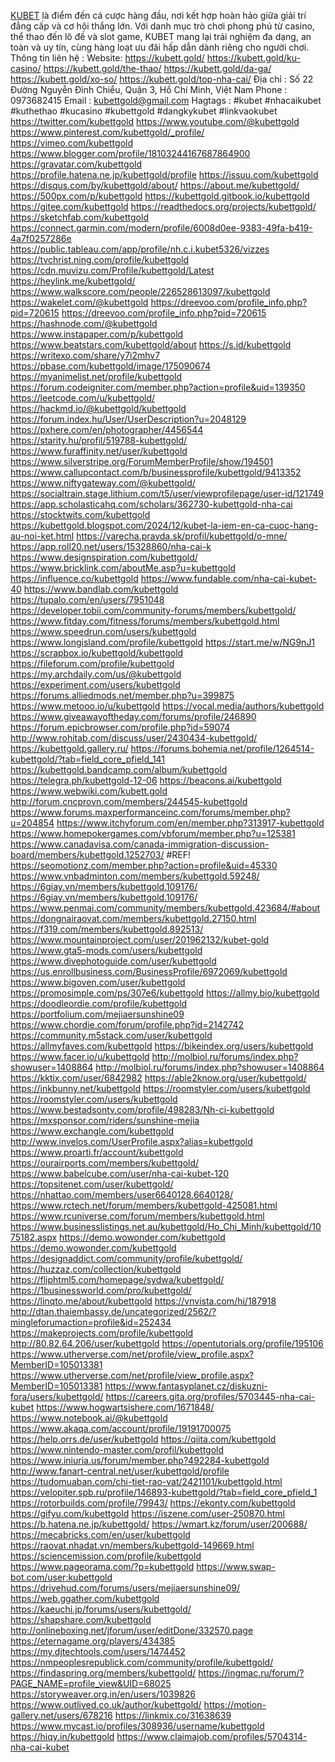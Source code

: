 <a href="https://kubett.gold/">KUBET</a> là điểm đến cá cược hàng đầu, nơi kết hợp hoàn hảo giữa giải trí đẳng cấp và cơ hội thắng lớn. Với danh mục trò chơi phong phú từ casino, thể thao đến lô đề và slot game, KUBET mang lại trải nghiệm đa dạng, an toàn và uy tín, cùng hàng loạt ưu đãi hấp dẫn dành riêng cho người chơi.
Thông tin liên hệ :
Website: 
<a href="https://kubett.gold/">https://kubett.gold/</a>
<a href="https://kubett.gold/ku-casino/">https://kubett.gold/ku-casino/</a>
<a href="https://kubett.gold/the-thao/">https://kubett.gold/the-thao/</a>
<a href="https://kubett.gold/da-ga/">https://kubett.gold/da-ga/</a>
<a href="https://kubett.gold/xo-so/">https://kubett.gold/xo-so/</a>
<a href="https://kubett.gold/top-nha-cai/">https://kubett.gold/top-nha-cai/</a>
Địa chỉ : Số 22 Đường Nguyễn Đình Chiểu, Quận 3, Hồ Chí Minh, Việt Nam
Phone : 0973682415
Email : kubettgold@gmail.com
Hagtags : #kubet #nhacaikubet #kuthethao #kucasino #kubettgold #dangkykubet #linkvaokubet
<a href=""></a>
<a href="https://twitter.com/kubettgold">https://twitter.com/kubettgold</a>
<a href="https://www.youtube.com/@kubettgold">https://www.youtube.com/@kubettgold</a>
<a href="https://www.pinterest.com/kubettgold/_profile/">https://www.pinterest.com/kubettgold/_profile/</a>
<a href="https://vimeo.com/kubettgold">https://vimeo.com/kubettgold</a>
<a href="https://www.blogger.com/profile/18103244167687864900">https://www.blogger.com/profile/18103244167687864900</a>
<a href="https://gravatar.com/kubettgold">https://gravatar.com/kubettgold</a>
<a href=""></a>
<a href="https://profile.hatena.ne.jp/kubettgold/profile">https://profile.hatena.ne.jp/kubettgold/profile</a>
<a href="https://issuu.com/kubettgold">https://issuu.com/kubettgold</a>
<a href="https://disqus.com/by/kubettgold/about/">https://disqus.com/by/kubettgold/about/</a>
<a href="https://about.me/kubettgold/">https://about.me/kubettgold/</a>
<a href="https://500px.com/p/kubettgold">https://500px.com/p/kubettgold</a>
<a href="https://kubettgold.gitbook.io/kubettgold">https://kubettgold.gitbook.io/kubettgold</a>
<a href="https://gitee.com/kubettgold">https://gitee.com/kubettgold</a>
<a href="https://readthedocs.org/projects/kubettgold/">https://readthedocs.org/projects/kubettgold/</a>
<a href="https://sketchfab.com/kubettgold">https://sketchfab.com/kubettgold</a>
<a href="https://connect.garmin.com/modern/profile/6008d0ee-9383-49fa-b419-4a7f0257286e">https://connect.garmin.com/modern/profile/6008d0ee-9383-49fa-b419-4a7f0257286e</a>
<a href="https://public.tableau.com/app/profile/nh.c.i.kubet5326/vizzes">https://public.tableau.com/app/profile/nh.c.i.kubet5326/vizzes</a>
<a href="https://tvchrist.ning.com/profile/kubettgold">https://tvchrist.ning.com/profile/kubettgold</a>
<a href="https://cdn.muvizu.com/Profile/kubettgold/Latest">https://cdn.muvizu.com/Profile/kubettgold/Latest</a>
<a href="https://heylink.me/kubettgold/">https://heylink.me/kubettgold/</a>
<a href="https://www.walkscore.com/people/226528613097/kubettgold">https://www.walkscore.com/people/226528613097/kubettgold</a>
<a href="https://wakelet.com/@kubettgold">https://wakelet.com/@kubettgold</a>
<a href="https://dreevoo.com/profile_info.php?pid=720615">https://dreevoo.com/profile_info.php?pid=720615</a>
<a href="https://dreevoo.com/profile_info.php?pid=720615">https://dreevoo.com/profile_info.php?pid=720615</a>
<a href="https://hashnode.com/@kubettgold">https://hashnode.com/@kubettgold</a>
<a href="https://www.instapaper.com/p/kubettgold">https://www.instapaper.com/p/kubettgold</a>
<a href="https://www.beatstars.com/kubettgold/about">https://www.beatstars.com/kubettgold/about</a>
<a href="https://s.id/kubettgold">https://s.id/kubettgold</a>
<a href="https://writexo.com/share/y7i2mhv7">https://writexo.com/share/y7i2mhv7</a>
<a href="https://pbase.com/kubettgold/image/175090674">https://pbase.com/kubettgold/image/175090674</a>
<a href="https://myanimelist.net/profile/kubettgold">https://myanimelist.net/profile/kubettgold</a>
<a href="https://forum.codeigniter.com/member.php?action=profile&uid=139350">https://forum.codeigniter.com/member.php?action=profile&uid=139350</a>
<a href="https://leetcode.com/u/kubettgold/">https://leetcode.com/u/kubettgold/</a>
<a href="https://hackmd.io/@kubettgold/kubettgold">https://hackmd.io/@kubettgold/kubettgold</a>
<a href="https://forum.index.hu/User/UserDescription?u=2048129">https://forum.index.hu/User/UserDescription?u=2048129</a>
<a href="https://pxhere.com/en/photographer/4456544">https://pxhere.com/en/photographer/4456544</a>
<a href="https://starity.hu/profil/519788-kubettgold/">https://starity.hu/profil/519788-kubettgold/</a>
<a href="https://www.furaffinity.net/user/kubettgold">https://www.furaffinity.net/user/kubettgold</a>
<a href="https://www.silverstripe.org/ForumMemberProfile/show/194501">https://www.silverstripe.org/ForumMemberProfile/show/194501</a>
<a href="https://www.callupcontact.com/b/businessprofile/kubettgold/9413352">https://www.callupcontact.com/b/businessprofile/kubettgold/9413352</a>
<a href="https://www.niftygateway.com/@kubettgold/">https://www.niftygateway.com/@kubettgold/</a>
<a href="https://socialtrain.stage.lithium.com/t5/user/viewprofilepage/user-id/121749">https://socialtrain.stage.lithium.com/t5/user/viewprofilepage/user-id/121749</a>
<a href="https://app.scholasticahq.com/scholars/362730-kubettgold-nha-cai">https://app.scholasticahq.com/scholars/362730-kubettgold-nha-cai</a>
<a href="https://stocktwits.com/kubettgold">https://stocktwits.com/kubettgold</a>
<a href="https://kubettgold.blogspot.com/2024/12/kubet-la-iem-en-ca-cuoc-hang-au-noi-ket.html">https://kubettgold.blogspot.com/2024/12/kubet-la-iem-en-ca-cuoc-hang-au-noi-ket.html</a>
<a href="https://varecha.pravda.sk/profil/kubettgold/o-mne/">https://varecha.pravda.sk/profil/kubettgold/o-mne/</a>
<a href="https://app.roll20.net/users/15328860/nha-cai-k">https://app.roll20.net/users/15328860/nha-cai-k</a>
<a href="https://www.designspiration.com/kubettgold/">https://www.designspiration.com/kubettgold/</a>
<a href="https://www.bricklink.com/aboutMe.asp?u=kubettgold">https://www.bricklink.com/aboutMe.asp?u=kubettgold</a>
<a href="https://influence.co/kubettgold">https://influence.co/kubettgold</a>
<a href="https://www.fundable.com/nha-cai-kubet-40">https://www.fundable.com/nha-cai-kubet-40</a>
<a href="https://www.bandlab.com/kubettgold">https://www.bandlab.com/kubettgold</a>
<a href="https://tupalo.com/en/users/7951048">https://tupalo.com/en/users/7951048</a>
<a href="https://developer.tobii.com/community-forums/members/kubettgold/">https://developer.tobii.com/community-forums/members/kubettgold/</a>
<a href="https://www.fitday.com/fitness/forums/members/kubettgold.html">https://www.fitday.com/fitness/forums/members/kubettgold.html</a>
<a href="https://www.speedrun.com/users/kubettgold">https://www.speedrun.com/users/kubettgold</a>
<a href="https://www.longisland.com/profile/kubettgold">https://www.longisland.com/profile/kubettgold</a>
<a href="https://start.me/w/NG9nJ1">https://start.me/w/NG9nJ1</a>
<a href="https://scrapbox.io/kubettgold/kubettgold">https://scrapbox.io/kubettgold/kubettgold</a>
<a href="https://fileforum.com/profile/kubettgold">https://fileforum.com/profile/kubettgold</a>
<a href="https://my.archdaily.com/us/@kubettgold">https://my.archdaily.com/us/@kubettgold</a>
<a href="https://experiment.com/users/kubettgold">https://experiment.com/users/kubettgold</a>
<a href=""></a>
<a href=""></a>
<a href="https://forums.alliedmods.net/member.php?u=399875">https://forums.alliedmods.net/member.php?u=399875</a>
<a href="https://www.metooo.io/u/kubettgold">https://www.metooo.io/u/kubettgold</a>
<a href="https://vocal.media/authors/kubettgold">https://vocal.media/authors/kubettgold</a>
<a href="https://www.giveawayoftheday.com/forums/profile/246890">https://www.giveawayoftheday.com/forums/profile/246890</a>
<a href="https://forum.epicbrowser.com/profile.php?id=59074">https://forum.epicbrowser.com/profile.php?id=59074</a>
<a href="http://www.rohitab.com/discuss/user/2430434-kubettgold/">http://www.rohitab.com/discuss/user/2430434-kubettgold/</a>
<a href="https://kubettgold.gallery.ru/">https://kubettgold.gallery.ru/</a>
<a href="https://forums.bohemia.net/profile/1264514-kubettgold/?tab=field_core_pfield_141">https://forums.bohemia.net/profile/1264514-kubettgold/?tab=field_core_pfield_141</a>
<a href=""></a>
<a href="https://kubettgold.bandcamp.com/album/kubettgold">https://kubettgold.bandcamp.com/album/kubettgold</a>
<a href=""></a>
<a href=""></a>
<a href="https://telegra.ph/kubettgold-12-06">https://telegra.ph/kubettgold-12-06</a>
<a href="https://beacons.ai/kubettgold">https://beacons.ai/kubettgold</a>
<a href=""></a>
<a href="https://www.webwiki.com/kubett.gold">https://www.webwiki.com/kubett.gold</a>
<a href=""></a>
<a href="http://forum.cncprovn.com/members/244545-kubettgold">http://forum.cncprovn.com/members/244545-kubettgold</a>
<a href=""></a>
<a href="https://www.forums.maxperformanceinc.com/forums/member.php?u=204854">https://www.forums.maxperformanceinc.com/forums/member.php?u=204854</a>
<a href=""></a>
<a href=""></a>
<a href="https://www.itchyforum.com/en/member.php?313917-kubettgold">https://www.itchyforum.com/en/member.php?313917-kubettgold</a>
<a href="https://www.homepokergames.com/vbforum/member.php?u=125381">https://www.homepokergames.com/vbforum/member.php?u=125381</a>
<a href=""></a>
<a href="https://www.canadavisa.com/canada-immigration-discussion-board/members/kubettgold.1252703/">https://www.canadavisa.com/canada-immigration-discussion-board/members/kubettgold.1252703/</a>
#REF!
<a href=""></a>
<a href=""></a>
<a href="https://seomotionz.com/member.php?action=profile&uid=45330">https://seomotionz.com/member.php?action=profile&uid=45330</a>
<a href="https://www.vnbadminton.com/members/kubettgold.59248/">https://www.vnbadminton.com/members/kubettgold.59248/</a>
<a href="https://6giay.vn/members/kubettgold.109176/">https://6giay.vn/members/kubettgold.109176/</a>
<a href="https://6giay.vn/members/kubettgold.109176/">https://6giay.vn/members/kubettgold.109176/</a>
<a href="https://www.penmai.com/community/members/kubettgold.423684/#about">https://www.penmai.com/community/members/kubettgold.423684/#about</a>
<a href="https://dongnairaovat.com/members/kubettgold.27150.html">https://dongnairaovat.com/members/kubettgold.27150.html</a>
<a href=""></a>
<a href="https://f319.com/members/kubettgold.892513/">https://f319.com/members/kubettgold.892513/</a>
<a href=""></a>
<a href="https://www.mountainproject.com/user/201962132/kubet-gold">https://www.mountainproject.com/user/201962132/kubet-gold</a>
<a href="https://www.gta5-mods.com/users/kubettgold">https://www.gta5-mods.com/users/kubettgold</a>
<a href="https://www.divephotoguide.com/user/kubettgold">https://www.divephotoguide.com/user/kubettgold</a>
<a href="https://us.enrollbusiness.com/BusinessProfile/6972069/kubettgold">https://us.enrollbusiness.com/BusinessProfile/6972069/kubettgold</a>
<a href="https://www.bigoven.com/user/kubettgold">https://www.bigoven.com/user/kubettgold</a>
<a href="https://promosimple.com/ps/307e6/kubettgold">https://promosimple.com/ps/307e6/kubettgold</a>
<a href="https://allmy.bio/kubettgold">https://allmy.bio/kubettgold</a>
<a href="https://doodleordie.com/profile/kubettgold">https://doodleordie.com/profile/kubettgold</a>
<a href="https://portfolium.com/mejiaersunshine09">https://portfolium.com/mejiaersunshine09</a>
<a href=""></a>
<a href="https://www.chordie.com/forum/profile.php?id=2142742">https://www.chordie.com/forum/profile.php?id=2142742</a>
<a href=""></a>
<a href="https://community.m5stack.com/user/kubettgold">https://community.m5stack.com/user/kubettgold</a>
<a href="https://allmyfaves.com/kubettgold">https://allmyfaves.com/kubettgold</a>
<a href="https://bikeindex.org/users/kubettgold">https://bikeindex.org/users/kubettgold</a>
<a href="https://www.facer.io/u/kubettgold">https://www.facer.io/u/kubettgold</a>
<a href="http://molbiol.ru/forums/index.php?showuser=1408864">http://molbiol.ru/forums/index.php?showuser=1408864</a>
<a href="http://molbiol.ru/forums/index.php?showuser=1408864">http://molbiol.ru/forums/index.php?showuser=1408864</a>
<a href="https://kktix.com/user/6842982">https://kktix.com/user/6842982</a>
<a href="https://able2know.org/user/kubettgold/">https://able2know.org/user/kubettgold/</a>
<a href="https://inkbunny.net/kubettgold">https://inkbunny.net/kubettgold</a>
<a href="https://roomstyler.com/users/kubettgold">https://roomstyler.com/users/kubettgold</a>
<a href="https://roomstyler.com/users/kubettgold">https://roomstyler.com/users/kubettgold</a>
<a href=""></a>
<a href=""></a>
<a href=""></a>
<a href="https://www.bestadsontv.com/profile/498283/Nh-ci-kubettgold">https://www.bestadsontv.com/profile/498283/Nh-ci-kubettgold</a>
<a href="https://mxsponsor.com/riders/sunshine-mejia">https://mxsponsor.com/riders/sunshine-mejia</a>
<a href="https://www.exchangle.com/kubettgold">https://www.exchangle.com/kubettgold</a>
<a href="http://www.invelos.com/UserProfile.aspx?alias=kubettgold">http://www.invelos.com/UserProfile.aspx?alias=kubettgold</a>
<a href="https://www.proarti.fr/account/kubettgold">https://www.proarti.fr/account/kubettgold</a>
<a href="https://ourairports.com/members/kubettgold/">https://ourairports.com/members/kubettgold/</a>
<a href="https://www.babelcube.com/user/nha-cai-kubet-120">https://www.babelcube.com/user/nha-cai-kubet-120</a>
<a href="https://topsitenet.com/user/kubettgold/">https://topsitenet.com/user/kubettgold/</a>
<a href="https://nhattao.com/members/user6640128.6640128/">https://nhattao.com/members/user6640128.6640128/</a>
<a href="https://www.rctech.net/forum/members/kubettgold-425081.html">https://www.rctech.net/forum/members/kubettgold-425081.html</a>
<a href="https://www.rcuniverse.com/forum/members/kubettgold.html">https://www.rcuniverse.com/forum/members/kubettgold.html</a>
<a href="https://www.businesslistings.net.au/kubettgold/Ho_Chi_Minh/kubettgold/1075182.aspx">https://www.businesslistings.net.au/kubettgold/Ho_Chi_Minh/kubettgold/1075182.aspx</a>
<a href="https://demo.wowonder.com/kubettgold">https://demo.wowonder.com/kubettgold</a>
<a href="https://demo.wowonder.com/kubettgold">https://demo.wowonder.com/kubettgold</a>
<a href="https://designaddict.com/community/profile/kubettgold/">https://designaddict.com/community/profile/kubettgold/</a>
<a href="https://huzzaz.com/collection/kubettgold">https://huzzaz.com/collection/kubettgold</a>
<a href="https://fliphtml5.com/homepage/sydwa/kubettgold/">https://fliphtml5.com/homepage/sydwa/kubettgold/</a>
<a href="https://1businessworld.com/pro/kubettgold/">https://1businessworld.com/pro/kubettgold/</a>
<a href="https://linqto.me/about/kubettgold">https://linqto.me/about/kubettgold</a>
<a href="https://vnvista.com/hi/187918">https://vnvista.com/hi/187918</a>
<a href="http://dtan.thaiembassy.de/uncategorized/2562/?mingleforumaction=profile&id=252434">http://dtan.thaiembassy.de/uncategorized/2562/?mingleforumaction=profile&id=252434</a>
<a href="https://makeprojects.com/profile/kubettgold">https://makeprojects.com/profile/kubettgold</a>
<a href="http://80.82.64.206/user/kubettgold">http://80.82.64.206/user/kubettgold</a>
<a href="https://opentutorials.org/profile/195106">https://opentutorials.org/profile/195106</a>
<a href="https://www.utherverse.com/net/profile/view_profile.aspx?MemberID=105013381">https://www.utherverse.com/net/profile/view_profile.aspx?MemberID=105013381</a>
<a href="https://www.utherverse.com/net/profile/view_profile.aspx?MemberID=105013381">https://www.utherverse.com/net/profile/view_profile.aspx?MemberID=105013381</a>
<a href=""></a>
<a href="https://www.fantasyplanet.cz/diskuzni-fora/users/kubettgold/">https://www.fantasyplanet.cz/diskuzni-fora/users/kubettgold/</a>
<a href="https://careers.gita.org/profiles/5703445-nha-cai-kubet">https://careers.gita.org/profiles/5703445-nha-cai-kubet</a>
<a href="https://www.hogwartsishere.com/1671848/">https://www.hogwartsishere.com/1671848/</a>
<a href="https://www.notebook.ai/@kubettgold">https://www.notebook.ai/@kubettgold</a>
<a href="https://www.akaqa.com/account/profile/19191700075">https://www.akaqa.com/account/profile/19191700075</a>
<a href="https://help.orrs.de/user/kubettgold">https://help.orrs.de/user/kubettgold</a>
<a href="https://qiita.com/kubettgold">https://qiita.com/kubettgold</a>
<a href="https://www.nintendo-master.com/profil/kubettgold">https://www.nintendo-master.com/profil/kubettgold</a>
<a href="https://www.iniuria.us/forum/member.php?492284-kubettgold">https://www.iniuria.us/forum/member.php?492284-kubettgold</a>
<a href="http://www.fanart-central.net/user/kubettgold/profile">http://www.fanart-central.net/user/kubettgold/profile</a>
<a href=""></a>
<a href="https://tudomuaban.com/chi-tiet-rao-vat/2421101/kubettgold.html">https://tudomuaban.com/chi-tiet-rao-vat/2421101/kubettgold.html</a>
<a href="https://velopiter.spb.ru/profile/146893-kubettgold/?tab=field_core_pfield_1">https://velopiter.spb.ru/profile/146893-kubettgold/?tab=field_core_pfield_1</a>
<a href="https://rotorbuilds.com/profile/79943/">https://rotorbuilds.com/profile/79943/</a>
<a href="https://ekonty.com/kubettgold">https://ekonty.com/kubettgold</a>
<a href="https://gifyu.com/kubettgold">https://gifyu.com/kubettgold</a>
<a href="https://iszene.com/user-250870.html">https://iszene.com/user-250870.html</a>
<a href="https://b.hatena.ne.jp/kubettgold/">https://b.hatena.ne.jp/kubettgold/</a>
<a href="https://wmart.kz/forum/user/200688/">https://wmart.kz/forum/user/200688/</a>
<a href="https://mecabricks.com/en/user/kubettgold">https://mecabricks.com/en/user/kubettgold</a>
<a href="https://raovat.nhadat.vn/members/kubettgold-149669.html">https://raovat.nhadat.vn/members/kubettgold-149669.html</a>
<a href="https://sciencemission.com/profile/kubettgold">https://sciencemission.com/profile/kubettgold</a>
<a href=""></a>
<a href="https://www.pageorama.com/?p=kubettgold">https://www.pageorama.com/?p=kubettgold</a>
<a href="https://www.swap-bot.com/user:kubettgold">https://www.swap-bot.com/user:kubettgold</a>
<a href=""></a>
<a href="https://drivehud.com/forums/users/mejiaersunshine09/">https://drivehud.com/forums/users/mejiaersunshine09/</a>
<a href="https://web.ggather.com/kubettgold">https://web.ggather.com/kubettgold</a>
<a href="https://kaeuchi.jp/forums/users/kubettgold/">https://kaeuchi.jp/forums/users/kubettgold/</a>
<a href="https://shapshare.com/kubettgold">https://shapshare.com/kubettgold</a>
<a href="http://onlineboxing.net/jforum/user/editDone/332570.page">http://onlineboxing.net/jforum/user/editDone/332570.page</a>
<a href="https://eternagame.org/players/434385">https://eternagame.org/players/434385</a>
<a href="https://my.djtechtools.com/users/1474452">https://my.djtechtools.com/users/1474452</a>
<a href="https://nmpeoplesrepublick.com/community/profile/kubettgold/">https://nmpeoplesrepublick.com/community/profile/kubettgold/</a>
<a href="https://findaspring.org/members/kubettgold/">https://findaspring.org/members/kubettgold/</a>
<a href="https://ingmac.ru/forum/?PAGE_NAME=profile_view&UID=68025">https://ingmac.ru/forum/?PAGE_NAME=profile_view&UID=68025</a>
<a href=""></a>
<a href="https://storyweaver.org.in/en/users/1039826">https://storyweaver.org.in/en/users/1039826</a>
<a href="https://www.outlived.co.uk/author/kubettgold/">https://www.outlived.co.uk/author/kubettgold/</a>
<a href="https://motion-gallery.net/users/678216">https://motion-gallery.net/users/678216</a>
<a href="https://linkmix.co/31638639">https://linkmix.co/31638639</a>
<a href="https://www.mycast.io/profiles/308936/username/kubettgold">https://www.mycast.io/profiles/308936/username/kubettgold</a>
<a href="https://hiqy.in/kubettgold">https://hiqy.in/kubettgold</a>
<a href=""></a>
<a href="https://www.claimajob.com/profiles/5704314-nha-cai-kubet">https://www.claimajob.com/profiles/5704314-nha-cai-kubet</a>
